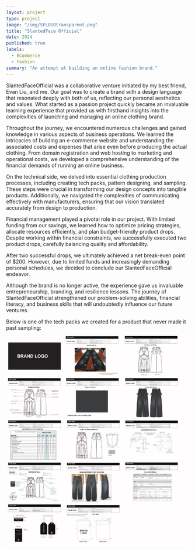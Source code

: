 ```yaml
---
layout: project
type: project
image: "/img/SFLOGOtransparent.png"
title: "SlantedFace Official"
date: 2024
published: true
labels:
  - ECommerce
  - Fashion
summary: "An attempt at building an online fashion brand."
---
```


SlantedFaceOfficial was a collaborative venture initiated by my best friend, Evan Liu, and me. Our goal was to create a brand with a design language that resonated deeply with both of us, reflecting our personal aesthetics and values. What started as a passion project quickly became an invaluable learning experience that provided us with firsthand insights into the complexities of launching and managing an online clothing brand.

Throughout the journey, we encountered numerous challenges and gained knowledge in various aspects of business operations. We learned the intricacies of building an e-commerce website and understanding the associated costs and expenses that arise even before producing the actual clothing. From domain registration and web hosting to marketing and operational costs, we developed a comprehensive understanding of the financial demands of running an online business.

On the technical side, we delved into essential clothing production processes, including creating tech packs, pattern designing, and sampling. These steps were crucial in transforming our design concepts into tangible products. Additionally, we navigated the complexities of communicating effectively with manufacturers, ensuring that our vision translated accurately from design to production.

Financial management played a pivotal role in our project. With limited funding from our savings, we learned how to optimize pricing strategies, allocate resources efficiently, and plan budget-friendly product drops. Despite working within financial constraints, we successfully executed two product drops, carefully balancing quality and affordability.

After two successful drops, we ultimately achieved a net break-even point of $200. However, due to limited funds and increasingly demanding personal schedules, we decided to conclude our SlantedFaceOfficial endeavor.

Although the brand is no longer active, the experience gave us invaluable entrepreneurship, branding, and resilience lessons. The journey of SlantedFaceOfficial strengthened our problem-solving abilities, financial literacy, and business skills that will undoubtedly influence our future ventures.

Below is one of the tech packs we created for a product that never made it past sampling:

<img class="img-fluid" src="../img/DDF69B3D-1BDE-4A6C-A517-032B4E2B23C4.jpeg">


